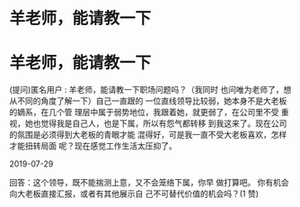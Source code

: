 # 羊老师，能请教一下

# 羊老师，能请教一下

(提问)匿名用户 : 羊老师，能请教一下职场问题吗？（我同时 也问唯为老师了，想从不同的角度了解一下）自己一直跟的 一位直线领导比较弱，她本身不是大老板的嫡系，在几个管 理层中属于弱势地位，我跟着她，就更弱了，在公司里不受 重视，她也觉得我是自己人，也是下属，所以有怨气都转移 到我这来了。现在公司的氛围是必须得到大老板的青眼才能 混得好，可是我一直不受大老板喜欢，怎样才能扭转局面 呢？现在感觉工作生活太压抑了。

2019-07-29

回答：这个领导，既不能揣测上意，又不会笼络下属，你早 做打算吧。 你有机会向大老板直接汇报，或者有其他展示自 己不可替代价值的机会吗？(1 赞)